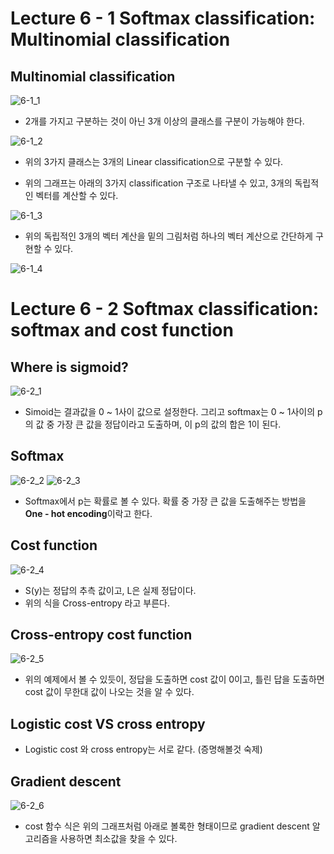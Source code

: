# Lecture 6 - 1 Softmax classification: Multinomial classification

## Multinomial classification

![6-1_1](https://user-images.githubusercontent.com/34755287/40431465-7524dc72-5ee2-11e8-8f9c-2200376818f8.PNG)

- 2개를 가지고 구분하는 것이 아닌 3개 이상의 클래스를 구분이 가능해야 한다.

![6-1_2](https://user-images.githubusercontent.com/34755287/40431885-51f1546e-5ee3-11e8-8c2b-78d011b14aeb.PNG)

- 위의 3가지 클래스는 3개의 Linear classification으로 구분할 수 있다.

- 위의 그래프는 아래의 3가지 classification 구조로 나타낼 수 있고, 3개의 독립적인 벡터를 계산할 수 있다.

![6-1_3](https://user-images.githubusercontent.com/34755287/40432637-204abc8c-5ee5-11e8-8308-472d91141bf1.PNG)

- 위의 독립적인 3개의 벡터 계산을 밑의 그림처럼 하나의 벡터 계산으로 간단하게 구현할 수 있다.

![6-1_4](https://user-images.githubusercontent.com/34755287/40433371-d6b96440-5ee6-11e8-9d28-b5b5a255b67a.PNG)

# Lecture 6 - 2 Softmax classification: softmax and cost function

## Where is sigmoid?

![6-2_1](https://user-images.githubusercontent.com/34755287/40455765-52e5ca62-5f29-11e8-86a9-51d6cb381518.PNG)

- Simoid는 결과값을 0 ~ 1사이 값으로 설정한다. 그리고 softmax는 0 ~ 1사이의 p의 값 중 가장 큰 값을 정답이라고 도출하며, 이 p의 값의
합은 1이 된다.

## Softmax

![6-2_2](https://user-images.githubusercontent.com/34755287/40456734-df328100-5f2d-11e8-9542-bad4d485bcb5.PNG)
![6-2_3](https://user-images.githubusercontent.com/34755287/40456735-df5a55ea-5f2d-11e8-9fa7-7f42758aa70c.PNG)

- Softmax에서 p는 확률로 볼 수 있다. 확률 중 가장 큰 값을 도출해주는 방법을 **One - hot encoding**이락고 한다.

## Cost function

![6-2_4](https://user-images.githubusercontent.com/34755287/40457205-391fa768-5f30-11e8-8799-9c6e479f9201.PNG)

- S(y)는 정답의 추측 값이고, L은 실제 정답이다.
- 위의 식을 Cross-entropy 라고 부른다.
## Cross-entropy cost function

![6-2_5](https://user-images.githubusercontent.com/34755287/40457566-3c6f5eb6-5f32-11e8-8bac-766997c052c0.PNG)

- 위의 예제에서 볼 수 있듯이, 정답을 도출하면 cost 값이 0이고, 틀린 답을 도출하면 cost 값이 무한대 값이 나오는 것을 알 수 있다.

## Logistic cost VS cross entropy

- Logistic cost 와 cross entropy는 서로 같다. (증명해볼것 숙제)

## Gradient descent

![6-2_6](https://user-images.githubusercontent.com/34755287/40457794-661aabfc-5f33-11e8-8227-e254ccc9c6b6.PNG)

- cost 함수 식은 위의 그래프처럼 아래로 볼록한 형태이므로 gradient descent 알고리즘을 사용하면 최소값을 찾을 수 있다.
